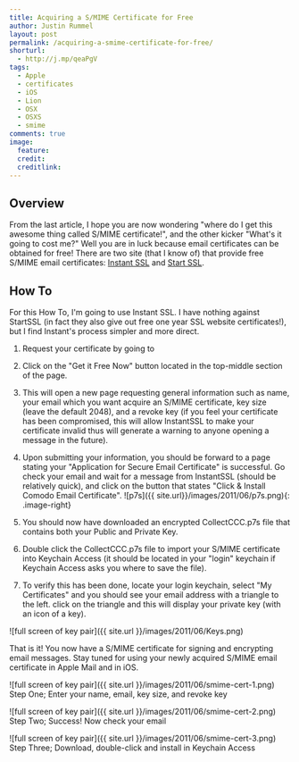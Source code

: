 ```yaml
---
title: Acquiring a S/MIME Certificate for Free
author: Justin Rummel
layout: post
permalink: /acquiring-a-smime-certificate-for-free/
shorturl:
  - http://j.mp/qeaPgV
tags: 
  - Apple
  - certificates
  - iOS
  - Lion
  - OSX
  - OSXS
  - smime
comments: true
image:
  feature:
  credit:
  creditlink:
---
```

Overview
---
From the last article, I hope you are now wondering "where do I get this awesome thing called S/MIME certificate!", and the other kicker "What's it going to cost me?" Well you are in luck because email certificates can be obtained for free! There are two site (that I know of) that provide free S/MIME email certificates: [Instant SSL](http://www.instantssl.com/) and [Start SSL](https://www.startssl.com/).

How To
---
For this How To, I'm going to use Instant SSL. I have nothing against StartSSL (in fact they also give out free one year SSL website certificates!), but I find Instant's process simpler and more direct.

1.  Request your certificate by going to 
2.  Click on the "Get it Free Now" button located in the top-middle section of the page.
3.  This will open a new page requesting general information such as name, your email which you want acquire an S/MIME certificate, key size (leave the default 2048), and a revoke key (if you feel your certificate has been compromised, this will allow InstantSSL to make your certificate invalid thus will generate a warning to anyone opening a message in the future).
4.  Upon submitting your information, you should be forward to a page stating your "Application for Secure Email Certificate" is successful. Go check your email and wait for a message from InstantSSL (should be relatively quick), and click on the button that states "Click & Install Comodo Email Certificate". ![p7s]({{ site.url}}/images/2011/06/p7s.png){: .image-right} 

5.  You should now have downloaded an encrypted CollectCCC.p7s file that contains both your Public and Private Key.
6.  Double click the CollectCCC.p7s file to import your S/MIME certificate into Keychain Access (it should be located in your "login" keychain if Keychain Access asks you where to save the file).
7.  To verify this has been done, locate your login keychain, select "My Certificates" and you should see your email address with a triangle to the left. click on the triangle and this will display your private key (with an icon of a key).

![full screen of key pair]({{ site.url }}/images/2011/06/Keys.png)

That is it! You now have a S/MIME certificate for signing and encrypting email messages. Stay tuned for using your newly acquired S/MIME email certificate in Apple Mail and in iOS.

![full screen of key pair]({{ site.url }}/images/2011/06/smime-cert-1.png)
Step One; Enter your name, email, key size, and revoke key

![full screen of key pair]({{ site.url }}/images/2011/06/smime-cert-2.png)
Step Two; Success! Now check your email

![full screen of key pair]({{ site.url }}/images/2011/06/smime-cert-3.png)
Step Three; Download, double-click and install in Keychain Access
